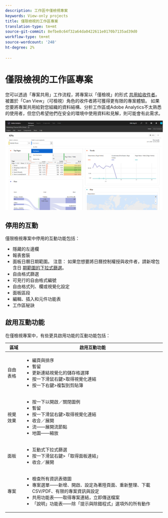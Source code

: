 ```yaml
---
description: 工作區中僅檢視專案
keywords: View-only projects
title: 僅限檢視的工作區專案
translation-type: tm+mt
source-git-commit: 8efbe8c64f32a64da0422611e0170b7135ad39d0
workflow-type: tm+mt
source-wordcount: '248'
ht-degree: 2%

---
```



# 僅限檢視的工作區專案

您可以透過「專案共用」工作流程，將專案以「僅檢視」的形式 [共用給收件者](/help/analyze/analysis-workspace/curate-share/share-projects.md)。 被置於「Can View」（可檢視）角色的收件者將可獲得更有限的專案體驗。 如果您要將專案共用給對您組織的資料結構、分析工作區或Adobe Analytics不太熟悉的使用者，但您仍希望他們在安全的環境中使用資料和見解，則可能會有此需求。

![](assets/view-only-project.png)

## 停用的互動

僅限檢視專案中停用的互動功能包括：

* 隱藏的左邊欄
* 報表套裝
* 面板日曆日期範圍。 注意： 如果您想要將日曆控制權授與收件者，請新增包含日 [期範圍的下拉式篩選](https://docs.adobe.com/content/help/en/analytics-learn/tutorials/analysis-workspace/using-panels/using-drop-down-filters.html)。
* 自由格式篩選
* 可見行的自由格式編號
* 自由格式列、欄或視覺化設定
* 面板區段
* 編輯、插入和元件功能表
* 工作區秘訣

## 啟用互動功能

在僅檢視專案中，有些更具啟用功能的互動功能包括：

| 區域 | 啟用互動功能 |
|---|---|
| 自由表格 | <ul><li>編頁與排序</li><li>暫留</li><li>更新連結視覺化的儲存格選擇</li><li>按一下滑鼠右鍵>取得視覺化連結</li><li>按一下右鍵>複製到剪貼簿</li></ul> |
| 視覺效果 | <ul><li>按一下以開啟／關閉圖例</li><li>暫留</li><li>按一下滑鼠右鍵>取得視覺化連結</li><li>收合／展開</li><li>流——展開流節點</li><li>地圖——縮放</li></ul> |
| 面板 | <ul><li>互動式下拉式篩選</li><li>按一下滑鼠右鍵>「取得面板連結」</li><li>收合／展開</li></ul> |
| 專案 | <ul><li>檢查所有資訊表徵圖</li><li>專案選單——新增、開啟、設定為著陸頁面、重新整理、下載CSV/PDF、有限的專案資訊與設定</li><li>共用功能表——取得專案連結，立即傳送檔案</li><li>「說明」功能表——除「提示與除錯程式」選項外的所有動作</li></ul> |
